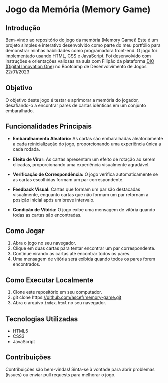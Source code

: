 # Jogo da Memória (Memory Game)

## Introdução

Bem-vindo ao repositório do jogo da memória (Memory Game)! Este é um projeto simples e interativo desenvolvido como parte do meu portfólio para demonstrar minhas habilidades como programadora front-end. O jogo foi implementado usando HTML, CSS e JavaScript. Foi desenvolvido com instruções e orientações valiosas na aula com Filipão da plataforma [DIO (Digital Innovation One)](https://www.digitalinnovation.one/) no Bootcamp de Desenvolvimento de Jogos 22/01/2023


## Objetivo

O objetivo deste jogo é testar e aprimorar a memória do jogador, desafiando-o a encontrar pares de cartas idênticas em um conjunto embaralhado.

## Funcionalidades Principais

- **Embaralhamento Aleatório:** As cartas são embaralhadas aleatoriamente a cada reinicialização do jogo, proporcionando uma experiência única a cada rodada.

- **Efeito de Virar:** As cartas apresentam um efeito de rotação ao serem clicadas, proporcionando uma experiência visualmente agradável.

- **Verificação de Correspondência:** O jogo verifica automaticamente se as cartas escolhidas formam um par correspondente.

- **Feedback Visual:** Cartas que formam um par são destacadas visualmente, enquanto cartas que não formam um par retornam à posição inicial após um breve intervalo.

- **Condição de Vitória:** O jogo exibe uma mensagem de vitória quando todas as cartas são encontradas.

## Como Jogar

1. Abra o jogo no seu navegador.
2. Clique em duas cartas para tentar encontrar um par correspondente.
3. Continue virando as cartas até encontrar todos os pares.
4. Uma mensagem de vitória será exibida quando todos os pares forem encontrados.

## Como Executar Localmente

1. Clone este repositório em seu computador.
2. git clone https:[//github.com/ascef/memory-game.git](https://github.com/ascef182/memory-game)
3. Abra o arquivo `index.html` no seu navegador.

## Tecnologias Utilizadas

- HTML5
- CSS3
- JavaScript

## Contribuições

Contribuições são bem-vindas! Sinta-se à vontade para abrir problemas (issues) ou enviar pull requests para melhorar o jogo.

